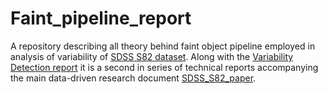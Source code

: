 # Faint_pipeline_report
A repository describing all theory behind faint object pipeline employed in analysis of variability of [SDSS S82 dataset](https://github.com/suberlak/SDSS_S82_FP_research). Along with the [Variability Detection report](https://github.com/suberlak/Variability_report) it is a second in series of technical reports accompanying the main data-driven research document [SDSS_S82_paper](https://github.com/suberlak/SDSS_S82_paper). 
